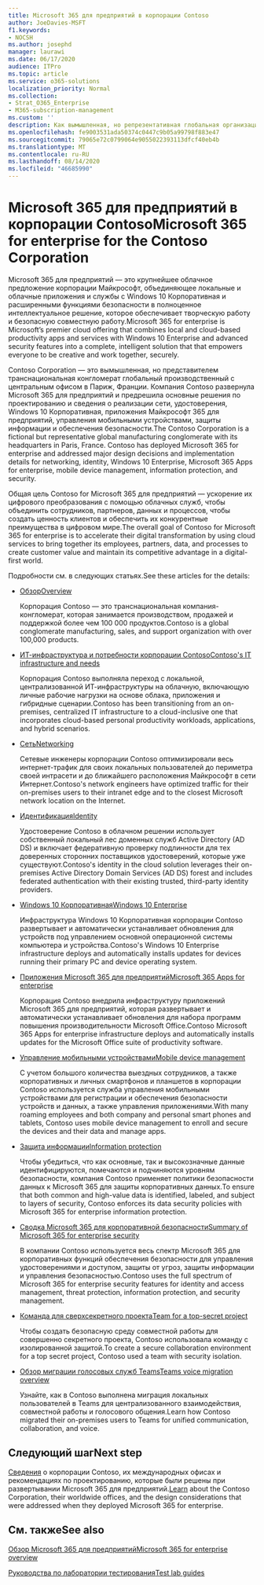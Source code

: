 ```yaml
---
title: Microsoft 365 для предприятий в корпорации Contoso
author: JoeDavies-MSFT
f1.keywords:
- NOCSH
ms.author: josephd
manager: laurawi
ms.date: 06/17/2020
audience: ITPro
ms.topic: article
ms.service: o365-solutions
localization_priority: Normal
ms.collection:
- Strat_O365_Enterprise
- M365-subscription-management
ms.custom: ''
description: Как вымышленная, но репрезентативная глобальная организация приняла Microsoft 365 для предприятий.
ms.openlocfilehash: fe9003531ada50374c0447c9b05a99798f883e47
ms.sourcegitcommit: 79065e72c0799064e9055022393113dfcf40eb4b
ms.translationtype: MT
ms.contentlocale: ru-RU
ms.lasthandoff: 08/14/2020
ms.locfileid: "46685990"
---
```

# <a name="microsoft-365-for-enterprise-for-the-contoso-corporation"></a><span data-ttu-id="da64c-103">Microsoft 365 для предприятий в корпорации Contoso</span><span class="sxs-lookup"><span data-stu-id="da64c-103">Microsoft 365 for enterprise for the Contoso Corporation</span></span>

<span data-ttu-id="da64c-104">Microsoft 365 для предприятий — это крупнейшее облачное предложение корпорации Майкрософт, объединяющее локальные и облачные приложения и службы с Windows 10 Корпоративная и расширенными функциями безопасности в полноценное интеллектуальное решение, которое обеспечивает творческую работу и безопасную совместную работу.</span><span class="sxs-lookup"><span data-stu-id="da64c-104">Microsoft 365 for enterprise is Microsoft’s premier cloud offering that combines local and cloud-based productivity apps and services with Windows 10 Enterprise and advanced security features into a complete, intelligent solution that that empowers everyone to be creative and work together, securely.</span></span> 

<span data-ttu-id="da64c-p101">Contoso Corporation — это вымышленная, но представителем транснациональная конгломерат глобальный производственный с центральным офисом в Париж, Франции. Компания Contoso развернула Microsoft 365 для предприятий и предрешила основные решения по проектированию и сведения о реализации сети, удостоверения, Windows 10 Корпоративная, приложения Майкрософт 365 для предприятий, управления мобильными устройствами, защиты информации и обеспечения безопасности.</span><span class="sxs-lookup"><span data-stu-id="da64c-p101">The Contoso Corporation is a fictional but representative global manufacturing conglomerate with its headquarters in Paris, France. Contoso has deployed Microsoft 365 for enterprise and addressed major design decisions and implementation details for networking, identity, Windows 10 Enterprise, Microsoft 365 Apps for enterprise, mobile device management, information protection, and security.</span></span> 

<span data-ttu-id="da64c-107">Общая цель Contoso for Microsoft 365 для предприятий — ускорение их цифрового преобразования с помощью облачных служб, чтобы объединить сотрудников, партнеров, данных и процессов, чтобы создать ценность клиентов и обеспечить их конкурентные преимущества в цифровом мире.</span><span class="sxs-lookup"><span data-stu-id="da64c-107">The overall goal of Contoso for Microsoft 365 for enterprise is to accelerate their digital transformation by using cloud services to bring together its employees, partners, data, and processes to create customer value and maintain its competitive advantage in a digital-first world.</span></span>

<span data-ttu-id="da64c-108">Подробности см. в следующих статьях.</span><span class="sxs-lookup"><span data-stu-id="da64c-108">See these articles for the details:</span></span>

- [<span data-ttu-id="da64c-109">Обзор</span><span class="sxs-lookup"><span data-stu-id="da64c-109">Overview</span></span>](contoso-overview.md)

  <span data-ttu-id="da64c-110">Корпорация Contoso — это транснациональная компания-конгломерат, которая занимается производством, продажей и поддержкой более чем 100 000 продуктов.</span><span class="sxs-lookup"><span data-stu-id="da64c-110">Contoso is a global conglomerate manufacturing, sales, and support organization with over 100,000 products.</span></span>

- [<span data-ttu-id="da64c-111">ИТ-инфраструктура и потребности корпорации Contoso</span><span class="sxs-lookup"><span data-stu-id="da64c-111">Contoso's IT infrastructure and needs</span></span>](contoso-infra-needs.md)

  <span data-ttu-id="da64c-112">Корпорация Contoso выполняла переход с локальной, централизованной ИТ-инфраструктуры на облачную, включающую личные рабочие нагрузки на основе облака, приложения и гибридные сценарии.</span><span class="sxs-lookup"><span data-stu-id="da64c-112">Contoso has been transitioning from an on-premises, centralized IT infrastructure to a cloud-inclusive one that incorporates cloud-based personal productivity workloads, applications, and hybrid scenarios.</span></span>

- [<span data-ttu-id="da64c-113">Сеть</span><span class="sxs-lookup"><span data-stu-id="da64c-113">Networking</span></span>](contoso-networking.md)

  <span data-ttu-id="da64c-114">Сетевые инженеры корпорации Contoso оптимизировали весь интернет-трафик для своих локальных пользователей до периметра своей интрасети и до ближайшего расположения Майкрософт в сети Интернет.</span><span class="sxs-lookup"><span data-stu-id="da64c-114">Contoso's network engineers have optimized traffic for their on-premises users to their intranet edge and to the closest Microsoft network location on the Internet.</span></span>

- [<span data-ttu-id="da64c-115">Идентификация</span><span class="sxs-lookup"><span data-stu-id="da64c-115">Identity</span></span>](contoso-identity.md)

  <span data-ttu-id="da64c-116">Удостоверение Contoso в облачном решении использует собственный локальный лес доменных служб Active Directory (AD DS) и включает федеративную проверку подлинности для тех доверенных сторонних поставщиков удостоверений, которые уже существуют.</span><span class="sxs-lookup"><span data-stu-id="da64c-116">Contoso's identity in the cloud solution leverages their on-premises Active Directory Domain Services (AD DS) forest and includes federated authentication with their existing trusted, third-party identity providers.</span></span>

- [<span data-ttu-id="da64c-117">Windows 10 Корпоративная</span><span class="sxs-lookup"><span data-stu-id="da64c-117">Windows 10 Enterprise</span></span>](contoso-win10.md)

  <span data-ttu-id="da64c-118">Инфраструктура Windows 10 Корпоративная корпорации Contoso развертывает и автоматически устанавливает обновления для устройств под управлением основной операционной системы компьютера и устройства.</span><span class="sxs-lookup"><span data-stu-id="da64c-118">Contoso's Windows 10 Enterprise infrastructure deploys and automatically installs updates for devices running their primary PC and device operating system.</span></span>

- [<span data-ttu-id="da64c-119">Приложения Microsoft 365 для предприятий</span><span class="sxs-lookup"><span data-stu-id="da64c-119">Microsoft 365 Apps for enterprise</span></span>](contoso-o365pp.md)

  <span data-ttu-id="da64c-120">Корпорация Contoso внедрила инфраструктуру приложений Microsoft 365 для предприятий, которая развертывает и автоматически устанавливает обновления для набора программ повышения производительности Microsoft Office.</span><span class="sxs-lookup"><span data-stu-id="da64c-120">Contoso Microsoft 365 Apps for enterprise infrastructure deploys and automatically installs updates for the Microsoft Office suite of productivity software.</span></span>

- [<span data-ttu-id="da64c-121">Управление мобильными устройствами</span><span class="sxs-lookup"><span data-stu-id="da64c-121">Mobile device management</span></span>](contoso-mdm.md)

  <span data-ttu-id="da64c-122">С учетом большого количества выездных сотрудников, а также корпоративных и личных смартфонов и планшетов в корпорации Contoso используется служба управления мобильными устройствами для регистрации и обеспечения безопасности устройств и данных, а также управления приложениями.</span><span class="sxs-lookup"><span data-stu-id="da64c-122">With many roaming employees and both company and personal smart phones and tablets, Contoso uses mobile device management to enroll and secure the devices and their data and manage apps.</span></span>

- [<span data-ttu-id="da64c-123">Защита информации</span><span class="sxs-lookup"><span data-stu-id="da64c-123">Information protection</span></span>](contoso-info-protect.md)

  <span data-ttu-id="da64c-124">Чтобы убедиться, что как основные, так и высокозначные данные идентифицируются, помечаются и подчиняются уровням безопасности, компания Contoso применяет политики безопасности данных к Microsoft 365 для защиты корпоративных данных.</span><span class="sxs-lookup"><span data-stu-id="da64c-124">To ensure that both common and high-value data is identified, labeled, and subject to layers of security, Contoso enforces its data security policies with Microsoft 365 for enterprise information protection.</span></span>

- [<span data-ttu-id="da64c-125">Сводка Microsoft 365 для корпоративной безопасности</span><span class="sxs-lookup"><span data-stu-id="da64c-125">Summary of Microsoft 365 for enterprise security</span></span>](contoso-security-summary.md)

  <span data-ttu-id="da64c-126">В компании Contoso используется весь спектр Microsoft 365 для корпоративных функций обеспечения безопасности для управления удостоверениями и доступом, защиты от угроз, защиты информации и управления безопасностью.</span><span class="sxs-lookup"><span data-stu-id="da64c-126">Contoso uses the full spectrum of Microsoft 365 for enterprise security features for identity and access management, threat protection, information protection, and security management.</span></span>

- [<span data-ttu-id="da64c-127">Команда для сверхсекретного проекта</span><span class="sxs-lookup"><span data-stu-id="da64c-127">Team for a top-secret project</span></span>](../solutions/contoso-team-for-top-secret-project.md)

  <span data-ttu-id="da64c-128">Чтобы создать безопасную среду совместной работы для совершенно секретного проекта, Contoso использовала команду с изолированной защитой.</span><span class="sxs-lookup"><span data-stu-id="da64c-128">To create a secure collaboration environment for a top secret project, Contoso used a team with security isolation.</span></span>

- [<span data-ttu-id="da64c-129">Обзор миграции голосовых служб Teams</span><span class="sxs-lookup"><span data-stu-id="da64c-129">Teams voice migration overview</span></span>](https://docs.microsoft.com/MicrosoftTeams/voice-case-study-overview)

  <span data-ttu-id="da64c-130">Узнайте, как в Contoso выполнена миграция локальных пользователей в Teams для централизованного взаимодействия, совместной работы и голосового общения.</span><span class="sxs-lookup"><span data-stu-id="da64c-130">Learn how Contoso migrated their on-premises users to Teams for unified communication, collaboration, and voice.</span></span>

## <a name="next-step"></a><span data-ttu-id="da64c-131">Следующий шаг</span><span class="sxs-lookup"><span data-stu-id="da64c-131">Next step</span></span>

<span data-ttu-id="da64c-132">[Сведения](contoso-overview.md) о корпорации Contoso, их международных офисах и рекомендациях по проектированию, которые были решены при развертывании Microsoft 365 для предприятий.</span><span class="sxs-lookup"><span data-stu-id="da64c-132">[Learn](contoso-overview.md) about the Contoso Corporation, their worldwide offices, and the design considerations that were addressed when they deployed Microsoft 365 for enterprise.</span></span>


## <a name="see-also"></a><span data-ttu-id="da64c-133">См. также</span><span class="sxs-lookup"><span data-stu-id="da64c-133">See also</span></span>

[<span data-ttu-id="da64c-134">Обзор Microsoft 365 для предприятий</span><span class="sxs-lookup"><span data-stu-id="da64c-134">Microsoft 365 for enterprise overview</span></span>](microsoft-365-overview.md)

[<span data-ttu-id="da64c-135">Руководства по лаборатории тестирования</span><span class="sxs-lookup"><span data-stu-id="da64c-135">Test lab guides</span></span>](m365-enterprise-test-lab-guides.md)


